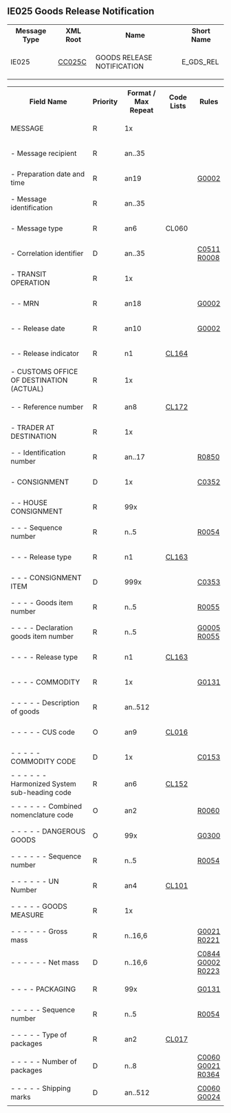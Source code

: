 ## IE025 Goods Release Notification
<table cellspacing="0">
 <tr>
  <th>
   Message Type
  </th>
  <th>
   XML Root
  </th>
  <th>
   Name
  </th>
  <th>
   Short Name
  </th>
 </tr>
 <tr>
  <td>
   <p class="s3">
    IE025
   </p>
  </td>
  <td>
   <a href="https://github.com/hmrc/transit-movements-validator/blob/main/conf/xsd/cc025c.xsd">
    CC025C
   </a>
  </td>
  <td>
   <p class="s3">
    GOODS RELEASE NOTIFICATION
   </p>
  </td>
  <td>
   E_GDS_REL
  </td>
 </tr>
</table>
<table cellspacing="0">
 <tr>
  <th>
   Field Name
  </th>
  <th>
   Priority
  </th>
  <th>
   Format / Max Repeat
  </th>
  <th>
   Code Lists
  </th>
  <th>
   Rules
  </th>
 </tr>
 <tr>
  <td>
   MESSAGE
  </td>
  <td>
   <p class="s4">
    R
   </p>
  </td>
  <td>
   <p class="s4">
    1x
   </p>
  </td>
  <td rowspan="1">
  </td>
  <td>
  </td>
 </tr>
 <tr>
  <td>
   - Message recipient
  </td>
  <td>
   <p class="s4">
    R
   </p>
  </td>
  <td>
   <p class="s4">
    an..35
   </p>
  </td>
  <td>
  </td>
  <td>
  </td>
 </tr>
 <tr>
  <td>
   - Preparation date and time
  </td>
  <td>
   <p class="s4">
    R
   </p>
  </td>
  <td>
   <p class="s4">
    an19
   </p>
  </td>
  <td>
  </td>
  <td>
   <a href="rules.html#g0002">
    G0002
   </a>
   <div>
   </div>
  </td>
 </tr>
 <tr>
  <td>
   - Message identification
  </td>
  <td>
   <p class="s4">
    R
   </p>
  </td>
  <td>
   <p class="s4">
    an..35
   </p>
  </td>
  <td>
  </td>
  <td>
  </td>
 </tr>
 <tr>
  <td>
   - Message type
  </td>
  <td>
   <p class="s4">
    R
   </p>
  </td>
  <td>
   <p class="s4">
    an6
   </p>
  </td>
  <td>
   <p class="s4">
    CL060
   </p>
  </td>
  <td>
  </td>
 </tr>
 <tr>
  <td>
   - Correlation identifier
  </td>
  <td>
   <p class="s4">
    D
   </p>
  </td>
  <td>
   <p class="s4">
    an..35
   </p>
  </td>
  <td>
  </td>
  <td>
   <a href="rules.html#c0511">
    C0511
   </a>
   <div>
   </div>
   <a href="rules.html#r0008">
    R0008
   </a>
   <div>
   </div>
  </td>
 </tr>
 <tr>
  <td>
   - TRANSIT OPERATION
  </td>
  <td>
   <p class="s4">
    R
   </p>
  </td>
  <td>
   <p class="s4">
    1x
   </p>
  </td>
  <td>
  </td>
  <td>
  </td>
 </tr>
 <tr>
  <td>
   - - MRN
  </td>
  <td>
   <p class="s4">
    R
   </p>
  </td>
  <td>
   <p class="s4">
    an18
   </p>
  </td>
  <td>
  </td>
  <td>
   <a href="rules.html#g0002">
    G0002
   </a>
   <div>
   </div>
  </td>
 </tr>
 <tr>
  <td>
   - - Release date
  </td>
  <td>
   <p class="s4">
    R
   </p>
  </td>
  <td>
   <p class="s4">
    an10
   </p>
  </td>
  <td>
  </td>
  <td>
   <a href="rules.html#g0002">
    G0002
   </a>
   <div>
   </div>
  </td>
 </tr>
 <tr>
  <td>
   - - Release indicator
  </td>
  <td>
   <p class="s4">
    R
   </p>
  </td>
  <td>
   <p class="s4">
    n1
   </p>
  </td>
  <td>
   <p class="s4">
    <a href='https://ec.europa.eu/taxation_customs/dds2/rd/compressed_file/data_download/RD_NCTS-P5_ReleaseNotificationCode.zip'>CL164</a>
   </p>
  </td>
  <td>
  </td>
 </tr>
 <tr>
  <td>
   - CUSTOMS OFFICE OF DESTINATION (ACTUAL)
  </td>
  <td>
   <p class="s4">
    R
   </p>
  </td>
  <td>
   <p class="s4">
    1x
   </p>
  </td>
  <td>
  </td>
  <td>
  </td>
 </tr>
 <tr>
  <td>
   - - Reference number
  </td>
  <td>
   <p class="s4">
    R
   </p>
  </td>
  <td>
   <p class="s4">
    an8
   </p>
  </td>
  <td>
   <p class="s4">
    <a href='https://ec.europa.eu/taxation_customs/dds2/rd/compressed_file/data_download/RD_NCTS-P5_CustomsOfficeDestination.zip'>CL172</a>
   </p>
  </td>
  <td>
  </td>
 </tr>
 <tr>
  <td>
   - TRADER AT DESTINATION
  </td>
  <td>
   <p class="s4">
    R
   </p>
  </td>
  <td>
   <p class="s4">
    1x
   </p>
  </td>
  <td>
  </td>
  <td>
  </td>
 </tr>
 <tr>
  <td>
   - - Identification number
  </td>
  <td>
   <p class="s4">
    R
   </p>
  </td>
  <td>
   <p class="s4">
    an..17
   </p>
  </td>
  <td>
  </td>
  <td>
   <a href="rules.html#r0850">
    R0850
   </a>
   <div>
   </div>
  </td>
 </tr>
 <tr>
  <td>
   - CONSIGNMENT
  </td>
  <td>
   <p class="s4">
    D
   </p>
  </td>
  <td>
   <p class="s4">
    1x
   </p>
  </td>
  <td>
  </td>
  <td>
   <a href="rules.html#c0352">
    C0352
   </a>
   <div>
   </div>
  </td>
 </tr>
 <tr>
  <td>
   - - HOUSE CONSIGNMENT
  </td>
  <td>
   <p class="s4">
    R
   </p>
  </td>
  <td>
   <p class="s4">
    99x
   </p>
  </td>
  <td>
  </td>
  <td>
  </td>
 </tr>
 <tr>
  <td>
   - - - Sequence number
  </td>
  <td>
   <p class="s4">
    R
   </p>
  </td>
  <td>
   <p class="s4">
    n..5
   </p>
  </td>
  <td>
  </td>
  <td>
   <a href="rules.html#r0054">
    R0054
   </a>
   <div>
   </div>
  </td>
 </tr>
 <tr>
  <td>
   - - - Release type
  </td>
  <td>
   <p class="s4">
    R
   </p>
  </td>
  <td>
   <p class="s4">
    n1
   </p>
  </td>
  <td>
   <p class="s4">
    <a href='https://ec.europa.eu/taxation_customs/dds2/rd/compressed_file/data_download/RD_NCTS-P5_ReleaseTypeCode.zip'>CL163</a>
   </p>
  </td>
  <td>
  </td>
 </tr>
 <tr>
  <td>
   - - - CONSIGNMENT ITEM
  </td>
  <td>
   <p class="s4">
    D
   </p>
  </td>
  <td>
   <p class="s4">
    999x
   </p>
  </td>
  <td>
  </td>
  <td>
   <a href="rules.html#c0353">
    C0353
   </a>
   <div>
   </div>
  </td>
 </tr>
 <tr>
  <td>
   - - - - Goods item number
  </td>
  <td>
   <p class="s4">
    R
   </p>
  </td>
  <td>
   <p class="s4">
    n..5
   </p>
  </td>
  <td>
  </td>
  <td>
   <a href="rules.html#r0055">
    R0055
   </a>
   <div>
   </div>
  </td>
 </tr>
 <tr>
  <td>
   - - - - Declaration goods item number
  </td>
  <td>
   <p class="s4">
    R
   </p>
  </td>
  <td>
   <p class="s4">
    n..5
   </p>
  </td>
  <td>
  </td>
  <td>
   <a href="rules.html#g0005">
    G0005
   </a>
   <div>
   </div>
   <a href="rules.html#r0055">
    R0055
   </a>
   <div>
   </div>
  </td>
 </tr>
 <tr>
  <td>
   - - - - Release type
  </td>
  <td>
   <p class="s4">
    R
   </p>
  </td>
  <td>
   <p class="s4">
    n1
   </p>
  </td>
  <td>
   <p class="s4">
    <a href='https://ec.europa.eu/taxation_customs/dds2/rd/compressed_file/data_download/RD_NCTS-P5_ReleaseTypeCode.zip'>CL163</a>
   </p>
  </td>
  <td>
  </td>
 </tr>
 <tr>
  <td>
   - - - - COMMODITY
  </td>
  <td>
   <p class="s4">
    R
   </p>
  </td>
  <td>
   <p class="s4">
    1x
   </p>
  </td>
  <td>
  </td>
  <td>
   <a href="rules.html#g0131">
    G0131
   </a>
   <div>
   </div>
  </td>
 </tr>
 <tr>
  <td>
   - - - - - Description of goods
  </td>
  <td>
   <p class="s4">
    R
   </p>
  </td>
  <td>
   <p class="s4">
    an..512
   </p>
  </td>
  <td colspan="1">
  </td>
  <td>
  </td>
 </tr>
 <tr>
  <td>
   - - - - - CUS code
  </td>
  <td>
   <p class="s4">
    O
   </p>
  </td>
  <td>
   <p class="s4">
    an9
   </p>
  </td>
  <td colspan="1">
   <p class="s4">
    <a href='https://ec.europa.eu/taxation_customs/dds2/rd/compressed_file/data_download/RD_NCTS-P5_CUSCode.zip'>CL016</a>
   </p>
  </td>
  <td>
  </td>
 </tr>
 <tr>
  <td>
   - - - - - COMMODITY CODE
  </td>
  <td>
   <p class="s4">
    D
   </p>
  </td>
  <td>
   <p class="s4">
    1x
   </p>
  </td>
  <td>
  </td>
  <td>
   <a href="rules.html#c0153">
    C0153
   </a>
   <div>
   </div>
  </td>
 </tr>
 <tr>
  <td>
   - - - - - - Harmonized System sub-heading code
  </td>
  <td>
   <p class="s4">
    R
   </p>
  </td>
  <td>
   <p class="s4">
    an6
   </p>
  </td>
  <td>
   <p class="s4">
    <a href='https://ec.europa.eu/taxation_customs/dds2/rd/compressed_file/data_download/RD_NCTS-P5_HScode.zip'>CL152</a>
   </p>
  </td>
  <td>
  </td>
 </tr>
 <tr>
  <td>
   - - - - - - Combined nomenclature code
  </td>
  <td>
   <p class="s4">
    O
   </p>
  </td>
  <td>
   <p class="s4">
    an2
   </p>
  </td>
  <td>
  </td>
  <td>
   <a href="rules.html#r0060">
    R0060
   </a>
   <div>
   </div>
  </td>
 </tr>
 <tr>
  <td>
   - - - - - DANGEROUS GOODS
  </td>
  <td>
   <p class="s4">
    O
   </p>
  </td>
  <td>
   <p class="s4">
    99x
   </p>
  </td>
  <td>
  </td>
  <td>
   <a href="rules.html#g0300">
    G0300
   </a>
   <div>
   </div>
  </td>
 </tr>
 <tr>
  <td>
   - - - - - - Sequence number
  </td>
  <td>
   <p class="s4">
    R
   </p>
  </td>
  <td>
   <p class="s4">
    n..5
   </p>
  </td>
  <td>
  </td>
  <td>
   <a href="rules.html#r0054">
    R0054
   </a>
   <div>
   </div>
  </td>
 </tr>
 <tr>
  <td>
   - - - - - - UN Number
  </td>
  <td>
   <p class="s4">
    R
   </p>
  </td>
  <td>
   <p class="s4">
    an4
   </p>
  </td>
  <td>
   <p class="s4">
    <a href='https://ec.europa.eu/taxation_customs/dds2/rd/compressed_file/data_download/RD_NCTS-P5_UnDangerousGoodsCode.zip'>CL101</a>
   </p>
  </td>
  <td>
  </td>
 </tr>
 <tr>
  <td>
   - - - - - GOODS MEASURE
  </td>
  <td>
   <p class="s4">
    R
   </p>
  </td>
  <td>
   <p class="s4">
    1x
   </p>
  </td>
  <td>
  </td>
  <td>
  </td>
 </tr>
 <tr>
  <td>
   - - - - - - Gross mass
  </td>
  <td>
   <p class="s4">
    R
   </p>
  </td>
  <td>
   <p class="s4">
    n..16,6
   </p>
  </td>
  <td>
  </td>
  <td>
   <a href="rules.html#g0021">
    G0021
   </a>
   <div>
   </div>
   <a href="rules.html#r0221">
    R0221
   </a>
   <div>
   </div>
  </td>
 </tr>
 <tr>
  <td>
   - - - - - - Net mass
  </td>
  <td>
   <p class="s4">
    D
   </p>
  </td>
  <td>
   <p class="s4">
    n..16,6
   </p>
  </td>
  <td>
  </td>
  <td>
   <a href="rules.html#c0844">
    C0844
   </a>
   <div>
   </div>
   <a href="rules.html#g0002">
    G0002
   </a>
   <div>
   </div>
   <a href="rules.html#r0223">
    R0223
   </a>
   <div>
   </div>
  </td>
 </tr>
 <tr>
  <td>
   - - - - PACKAGING
  </td>
  <td>
   <p class="s4">
    R
   </p>
  </td>
  <td>
   <p class="s4">
    99x
   </p>
  </td>
  <td>
  </td>
  <td>
   <a href="rules.html#g0131">
    G0131
   </a>
   <div>
   </div>
  </td>
 </tr>
 <tr>
  <td>
   - - - - - Sequence number
  </td>
  <td>
   <p class="s4">
    R
   </p>
  </td>
  <td>
   <p class="s4">
    n..5
   </p>
  </td>
  <td>
  </td>
  <td>
   <a href="rules.html#r0054">
    R0054
   </a>
   <div>
   </div>
  </td>
 </tr>
 <tr>
  <td>
   - - - - - Type of packages
  </td>
  <td>
   <p class="s4">
    R
   </p>
  </td>
  <td>
   <p class="s4">
    an2
   </p>
  </td>
  <td>
   <p class="s4">
    <a href='https://ec.europa.eu/taxation_customs/dds2/rd/compressed_file/data_download/RD_NCTS-P5_KindOfPackages.zip'>CL017</a>
   </p>
  </td>
  <td>
  </td>
 </tr>
 <tr>
  <td>
   - - - - - Number of packages
  </td>
  <td>
   <p class="s4">
    D
   </p>
  </td>
  <td>
   <p class="s4">
    n..8
   </p>
  </td>
  <td>
  </td>
  <td>
   <a href="rules.html#c0060">
    C0060
   </a>
   <div>
   </div>
   <a href="rules.html#g0021">
    G0021
   </a>
   <div>
   </div>
   <a href="rules.html#r0364">
    R0364
   </a>
   <div>
   </div>
  </td>
 </tr>
 <tr>
  <td>
   - - - - - Shipping marks
  </td>
  <td>
   <p class="s4">
    D
   </p>
  </td>
  <td>
   <p class="s4">
    an..512
   </p>
  </td>
  <td>
  </td>
  <td>
   <a href="rules.html#c0060">
    C0060
   </a>
   <div>
   </div>
   <a href="rules.html#g0024">
    G0024
   </a>
   <div>
   </div>
  </td>
 </tr>
</table>
